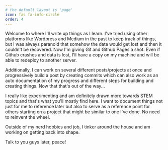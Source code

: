 ```yaml
---
# the default layout is 'page'
icon: fas fa-info-circle
order: 4
---
```


Welcome to where I'll write up things as I learn. I've tried using other platforms like Wordpress and Medium in the past to keep track of things, but I was always paranoid that somehow the data would get lost and then it couldn't be recovered. Now I'm giving Git and Github Pages a shot. Even if Github crashes and data is lost, I'll have a copy on my machine and will be able to redeploy to another server.

Additionally, I can work on several different posts/projects at once and progressively build a post by creating commits which can also work as an auto documentation of my progress and different steps for building and creating things. Now that that's out of the way...

I really like experimenting and am definitely drawn more towards STEM topics and that's what you'll mostly find here. I want to document things not just for me to reference later but also to serve as a reference point for others starting on a project that might be similar to one I've done. No need to reinvent the wheel.

Outside of my nerd hobbies and job, I tinker around the house and am working on getting back into shape.

Talk to you guys later, peace!

